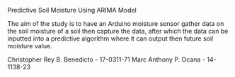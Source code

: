 Predictive Soil Moisture Using ARIMA Model

The aim of the study is to have an Arduino moisture sensor gather data on the soil moisture of a soil then capture the data, after which the data can be inputted into a predictive algorithm where it can output then future soil moisture value.

Christopher Rey B. Benedicto - 17-0311-71
Marc Anthony P. Ocana - 14-1138-23